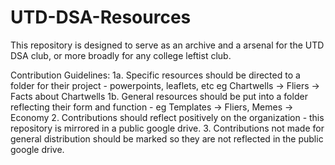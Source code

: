# UTD-DSA-Resources
This repository is designed to serve as an archive and a arsenal for the UTD DSA club, or more broadly for any college leftist club. 

Contribution Guidelines:
1a. Specific resources should be directed to a folder for their project - powerpoints, leaflets, etc eg Chartwells -> Fliers -> Facts about Chartwells
1b. General resources should be put into a folder reflecting their form and function - eg Templates -> Fliers, Memes -> Economy
2. Contributions should reflect positively on the organization - this repository is mirrored in a public google drive. 
3. Contributions not made for general distribution should be marked <marking pattern here> so they are not reflected in the public google drive. 
